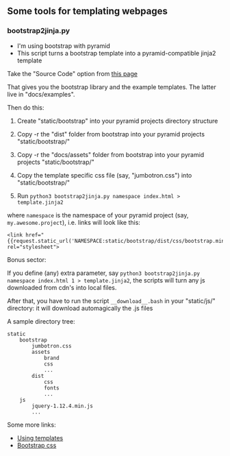  ## Some tools for templating webpages

### bootstrap2jinja.py

- I'm using bootstrap with pyramid
- This script turns a bootstrap template into a pyramid-compatible jinja2 template

Take the "Source Code" option from [this page](https://getbootstrap.com/docs/3.4/getting-started/)

That gives you the bootstrap library and the example templates.  The latter live in "docs/examples".  

Then do this:

1. Create "static/bootstrap" into your pyramid projects directory structure

2. Copy -r the "dist" folder from bootstrap into your pyramid projects "static/bootstrap/"

3. Copy -r the "docs/assets" folder from bootstrap into your pyramid projects "static/bootstrap/"

4. Copy the template specific css file (say, "jumbotron.css") into "static/bootstrap/"

5. Run ```python3 bootstrap2jinja.py namespace index.html > template.jinja2```

where ```namespace``` is the namespace of your pyramid project (say, ```my.awesome.project```), i.e. links will look like this:
```
<link href="{{request.static_url('NAMESPACE:static/bootstrap/dist/css/bootstrap.min.css')}}" rel="stylesheet">
```

Bonus sector:

If you define (any) extra parameter, say ```python3 bootstrap2jinja.py namespace index.html 1 > template.jinja2```, the scripts will turn any js downloaded from cdn's into local files.

After that, you have to run the script ```__download__.bash``` in your "static/js/" directory: it will download automagically the .js files


A sample directory tree:
```
static
    bootstrap
        jumbotron.css
        assets
            brand
            css
            ...
        dist
            css
            fonts
            ...
    js
        jquery-1.12.4.min.js
        ...
```

Some more links: 

- [Using templates](https://getbootstrap.com/docs/3.4/getting-started/#examples)
- [Bootstrap css](https://www.w3schools.com/bootstrap/bootstrap_ref_all_classes.asp)
